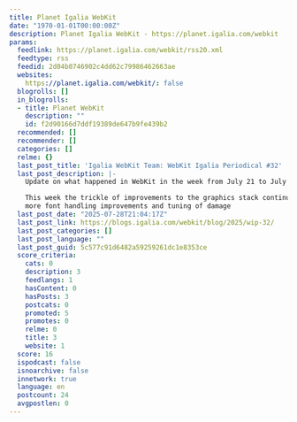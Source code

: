 ```yaml
---
title: Planet Igalia WebKit
date: "1970-01-01T00:00:00Z"
description: Planet Igalia WebKit - https://planet.igalia.com/webkit
params:
  feedlink: https://planet.igalia.com/webkit/rss20.xml
  feedtype: rss
  feedid: 2d04b0746902c4dd62c79986462663ae
  websites:
    https://planet.igalia.com/webkit/: false
  blogrolls: []
  in_blogrolls:
  - title: Planet WebKit
    description: ""
    id: f2d90166d7ddf19389de647b9fe439b2
  recommended: []
  recommender: []
  categories: []
  relme: {}
  last_post_title: 'Igalia WebKit Team: WebKit Igalia Periodical #32'
  last_post_description: |-
    Update on what happened in WebKit in the week from July 21 to July 28.

    This week the trickle of improvements to the graphics stack continues with
    more font handling improvements and tuning of damage
  last_post_date: "2025-07-28T21:04:17Z"
  last_post_link: https://blogs.igalia.com/webkit/blog/2025/wip-32/
  last_post_categories: []
  last_post_language: ""
  last_post_guid: 5c577c91d6482a59259261dc1e8353ce
  score_criteria:
    cats: 0
    description: 3
    feedlangs: 1
    hasContent: 0
    hasPosts: 3
    postcats: 0
    promoted: 5
    promotes: 0
    relme: 0
    title: 3
    website: 1
  score: 16
  ispodcast: false
  isnoarchive: false
  innetwork: true
  language: en
  postcount: 24
  avgpostlen: 0
---
```

